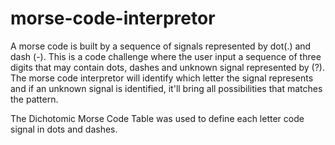 # morse-code-interpretor
A morse code is built by a sequence of signals represented by dot(.) and dash (-). This is a code challenge where the user input a sequence of three digits that may
contain dots, dashes and unknown signal represented by (?). The morse code interpretor will identify which letter the signal represents and if an unknown signal is identified, it'll bring all possibilities that matches the pattern. 

The Dichotomic Morse Code Table was used to define each letter code signal in dots and dashes.
